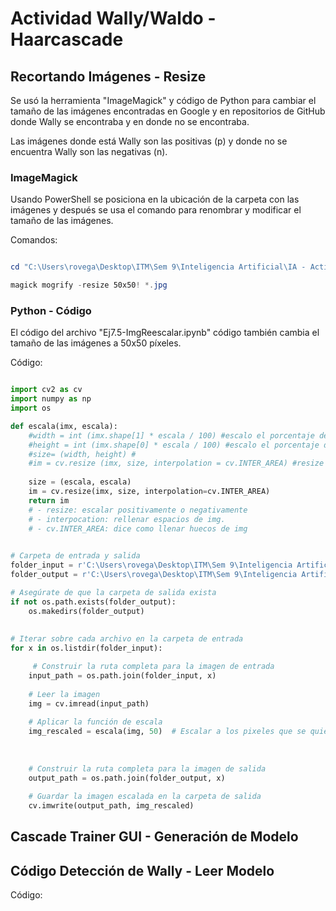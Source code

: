 # Actividad Wally/Waldo - Haarcascade


## Recortando Imágenes - Resize 

Se usó la herramienta "ImageMagick" y código de Python para cambiar el tamaño de las imágenes encontradas en Google y en repositorios de GitHub donde Wally se encontraba y en donde no se encontraba. 

Las imágenes donde está Wally son las positivas (p) y donde no se encuentra Wally son las negativas (n). 

### ImageMagick

Usando PowerShell se posiciona en la ubicación de la carpeta con las imágenes y después se usa el comando para renombrar y modificar el tamaño de las imágenes. 

Comandos:
```powershell

cd "C:\Users\rovega\Desktop\ITM\Sem 9\Inteligencia Artificial\IA - Actividades NO GIT\Wally-Waldo - Actividad - Cascade Trainer GUI\Waldos Fotos\WALDO-50"

magick mogrify -resize 50x50! *.jpg


```


### Python - Código

El código del archivo "Ej7.5-ImgReescalar.ipynb" código también cambia el tamaño de las imágenes a 50x50 píxeles. 

Código:
```python

import cv2 as cv
import numpy as np
import os

def escala(imx, escala):
    #width = int (imx.shape[1] * escala / 100) #escalo el porcentaje de ancho
    #height = int (imx.shape[0] * escala / 100) #escalo el porcentaje de alto
    #size= (width, height) #
    #im = cv.resize (imx, size, interpolation = cv.INTER_AREA) #resize (img, nuevo tamaño, tipo de interpolacion) 
    
    size = (escala, escala)
    im = cv.resize(imx, size, interpolation=cv.INTER_AREA)
    return im
    # - resize: escalar positivamente o negativamente
    # - interpocation: rellenar espacios de img.
    # - cv.INTER_AREA: dice como llenar huecos de img
    

# Carpeta de entrada y salida
folder_input = r'C:\Users\rovega\Desktop\ITM\Sem 9\Inteligencia Artificial\IA - Actividades NO GIT\Wally-Waldo - Actividad - Cascade Trainer GUI\Waldos Fotos\WALDO'
folder_output = r'C:\Users\rovega\Desktop\ITM\Sem 9\Inteligencia Artificial\IA - Actividades NO GIT\Wally-Waldo - Actividad - Cascade Trainer GUI\Waldos Fotos\WALDO-50'

# Asegúrate de que la carpeta de salida exista
if not os.path.exists(folder_output):
    os.makedirs(folder_output)
    
    
# Iterar sobre cada archivo en la carpeta de entrada
for x in os.listdir(folder_input):

     # Construir la ruta completa para la imagen de entrada
    input_path = os.path.join(folder_input, x)
    
    # Leer la imagen
    img = cv.imread(input_path)
    
    # Aplicar la función de escala
    img_rescaled = escala(img, 50)  # Escalar a los pixeles que se quiera, en esta caso 50x50
    
    
    
    # Construir la ruta completa para la imagen de salida
    output_path = os.path.join(folder_output, x)
    
    # Guardar la imagen escalada en la carpeta de salida
    cv.imwrite(output_path, img_rescaled)


```

## Cascade Trainer GUI - Generación de Modelo



## Código Detección de Wally - Leer Modelo 


Código:
```python



```
